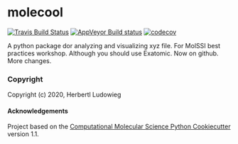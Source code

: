 molecool
==============================
[//]: # (Badges)
[![Travis Build Status](https://travis-ci.com/REPLACE_WITH_OWNER_ACCOUNT/molecool.svg?branch=master)](https://travis-ci.com/REPLACE_WITH_OWNER_ACCOUNT/molecool)
[![AppVeyor Build status](https://ci.appveyor.com/api/projects/status/REPLACE_WITH_APPVEYOR_LINK/branch/master?svg=true)](https://ci.appveyor.com/project/REPLACE_WITH_OWNER_ACCOUNT/molecool/branch/master)
[![codecov](https://codecov.io/gh/REPLACE_WITH_OWNER_ACCOUNT/molecool/branch/master/graph/badge.svg)](https://codecov.io/gh/REPLACE_WITH_OWNER_ACCOUNT/molecool/branch/master)

A python package dor analyzing and visualizing xyz file. For MolSSI best practices workshop.
Although you should use Exatomic.
Now on github.
More changes.

### Copyright

Copyright (c) 2020, Herbertl Ludowieg


#### Acknowledgements
 
Project based on the 
[Computational Molecular Science Python Cookiecutter](https://github.com/molssi/cookiecutter-cms) version 1.1.
